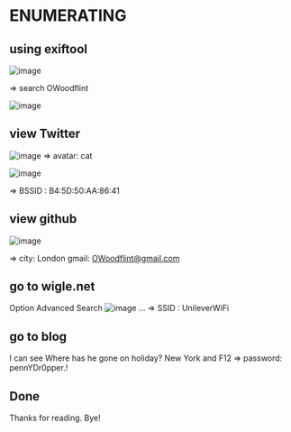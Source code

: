 # ENUMERATING
## using exiftool

![image](https://github.com/nguyenngocdung18/tryhackme/assets/134156226/4abfd3ef-a4c4-4222-990a-f19bf010b7c3)

=> search OWoodflint

 ![image](https://github.com/nguyenngocdung18/tryhackme/assets/134156226/d57845fd-29cd-472a-ae7d-45da76fe3783)

## view Twitter
![image](https://github.com/nguyenngocdung18/tryhackme/assets/134156226/50590f5c-04e9-45b2-a175-662099a63817)
=> avatar: cat

![image](https://github.com/nguyenngocdung18/tryhackme/assets/134156226/12645864-93b6-4eb4-80ad-7cd47551e7c1)

=> BSSID : B4:5D:50:AA:86:41

## view github
![image](https://github.com/nguyenngocdung18/tryhackme/assets/134156226/8995eec5-e841-4f59-a3a0-3c1cda427161)

=> city: London
   gmail: OWoodflint@gmail.com
## go to wigle.net
Option Advanced Search
![image](https://github.com/nguyenngocdung18/tryhackme/assets/134156226/506256eb-bddd-487f-ae0f-5962a65776f4)
...
=> SSID : UnileverWiFi
## go to blog
I can see
Where has he gone on holiday? New York
and F12 => password: pennYDr0pper.!
## Done
Thanks for reading. Bye!
